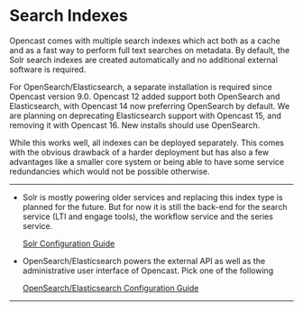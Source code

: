 Search Indexes
==============

Opencast comes with multiple search indexes which act both as a cache and as a fast way to perform full text searches on
metadata. By default, the Solr search indexes are created automatically and no additional external software is required.

For OpenSearch/Elasticsearch, a separate installation is required since Opencast version 9.0.  Opencast 12 added support
both OpenSearch and Elasticsearch, with Opencast 14 now preferring OpenSearch by default.  We are planning on
deprecating Elasticsearch support with Opencast 15, and removing it with Opencast 16.  New installs should use OpenSearch.

While this works well, all indexes can be deployed separately. This comes with the obvious drawback of a harder
deployment but has also a few advantages like a smaller core system or being able to have some service redundancies
which would not be possible otherwise.

---

- Solr is mostly powering older services and replacing this index type is planned for the future. But for now it is
  still the back-end for the search service (LTI and engage tools), the workflow service and the series service.

    [Solr Configuration Guide](solr.md)

- OpenSearch/Elasticsearch powers the external API as well as the administrative user interface of Opencast.  Pick one of the following

    [OpenSearch/Elasticsearch Configuration Guide](elasticsearch.md)

---
